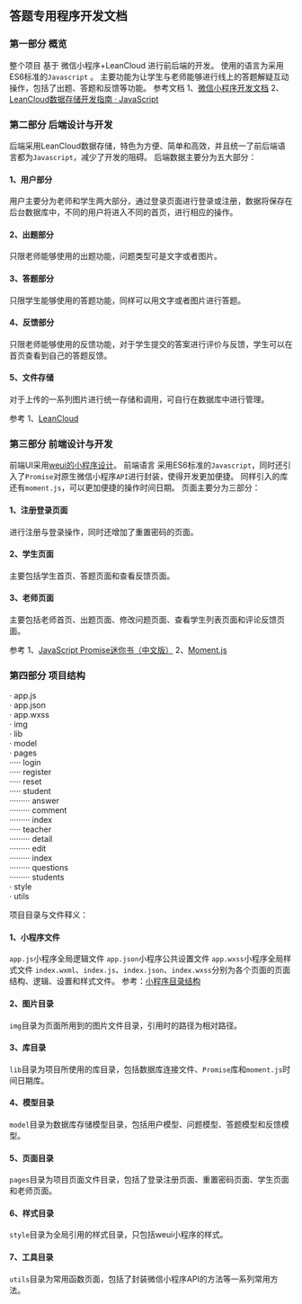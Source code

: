 ## 答题专用程序开发文档

### 第一部分 概览
整个项目 基于 微信小程序+LeanCloud 进行前后端的开发。
使用的语言为采用ES6标准的<code>Javascript</code> 。
主要功能为让学生与老师能够进行线上的答题解疑互动操作，包括了出题、答题和反馈等功能。
参考文档
1、[微信小程序开发文档](https://mp.weixin.qq.com/debug/wxadoc/dev/framework/MINA.html)
2、[LeanCloud数据存储开发指南 · JavaScript](https://leancloud.cn/docs/leanstorage_guide-js.html)

### 第二部分 后端设计与开发
后端采用LeanCloud数据存储，特色为方便、简单和高效，并且统一了前后端语言都为<code>Javascript</code>，减少了开发的阻碍。
后端数据主要分为五大部分：

#### 1、用户部分
用户主要分为老师和学生两大部分，通过登录页面进行登录或注册，数据将保存在后台数据库中，不同的用户将进入不同的首页，进行相应的操作。
#### 2、出题部分
只限老师能够使用的出题功能，问题类型可是文字或者图片。
#### 3、答题部分
只限学生能够使用的答题功能，同样可以用文字或者图片进行答题。
#### 4、反馈部分
只限老师能够使用的反馈功能，对于学生提交的答案进行评价与反馈，学生可以在首页查看到自己的答题反馈。
#### 5、文件存储
对于上传的一系列图片进行统一存储和调用，可自行在数据库中进行管理。

参考
1、[LeanCloud](https://leancloud.cn/)

### 第三部分 前端设计与开发
前端UI采用[weui的小程序设计](https://github.com/Tencent/weui-wxss)。
前端语言 采用ES6标准的<code>Javascript</code>，同时还引入了<code>Promise</code>对原生微信小程序<code>API</code>进行封装，使得开发更加便捷。
同样引入的库还有<code>moment.js</code>，可以更加便捷的操作时间日期。
页面主要分为三部分：
#### 1、注册登录页面
进行注册与登录操作，同时还增加了重置密码的页面。
#### 2、学生页面
主要包括学生首页、答题页面和查看反馈页面。
#### 3、老师页面
主要包括老师首页、出题页面、修改问题页面、查看学生列表页面和评论反馈页面。

参考
1、[JavaScript Promise迷你书（中文版）](http://liubin.org/promises-book/#chapter1-what-is-promise)
2、[Moment.js](https://momentjs.com/)

### 第四部分 项目结构
<p>
· app.js <br>
· app.json <br>
· app.wxss <br>
· img <br>
· lib <br>
· model <br>
· pages <br>
····· login <br>
····· register <br>
····· reset <br>
····· student <br>
········· answer <br>
········· comment <br>
········· index <br>
····· teacher <br>
········· detail <br>
········· edit <br>
········· index <br>
········· questions <br>
········· students <br>
· style <br>
· utils <br>
</p>

项目目录与文件释义：
#### 1、小程序文件
<code>app.js</code>小程序全局逻辑文件
<code>app.json</code>小程序公共设置文件
<code>app.wxss</code>小程序全局样式文件
<code>index.wxml</code>、<code>index.js</code>、<code>index.json</code>、<code>index.wxss</code>分别为各个页面的页面结构、逻辑、设置和样式文件。
参考：[小程序目录结构](https://mp.weixin.qq.com/debug/wxadoc/dev/framework/structure.html)
#### 2、图片目录
<code>img</code>目录为页面所用到的图片文件目录，引用时的路径为相对路径。
#### 3、库目录
<code>lib</code>目录为项目所使用的库目录，包括数据库连接文件、<code>Promise</code>库和<code>moment.js</code>时间日期库。
#### 4、模型目录
<code>model</code>目录为数据库存储模型目录，包括用户模型、问题模型、答题模型和反馈模型。
#### 5、页面目录
<code>pages</code>目录为项目页面文件目录，包括了登录注册页面、重置密码页面、学生页面和老师页面。
#### 6、样式目录
<code>style</code>目录为全局引用的样式目录，只包括weui小程序的样式。
#### 7、工具目录
<code>utils</code>目录为常用函数页面，包括了封装微信小程序API的方法等一系列常用方法。